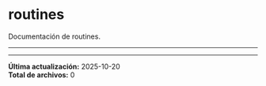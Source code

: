 # routines

Documentación de routines.

---

---

**Última actualización:** 2025-10-20  
**Total de archivos:** 0
